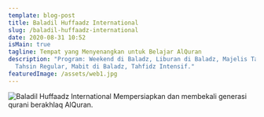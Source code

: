 ```yaml
---
template: blog-post
title: Baladil Huffaadz International
slug: /baladil-huffaadz-international
date: 2020-08-31 10:52
isMain: true
tagline: Tempat yang Menyenangkan untuk Belajar AlQuran
description: "Program: Weekend di Baladz, Liburan di Baladz, Majelis Ta'lim,
  Tahsin Regular, Mabit di Baladz, Tahfidz Intensif."
featuredImage: /assets/web1.jpg
---
```


![Baladil Huffaadz International](/assets/web1.jpg "Baladil Huffaadz International")
Mempersiapkan dan membekali generasi qurani berakhlaq AlQuran.
